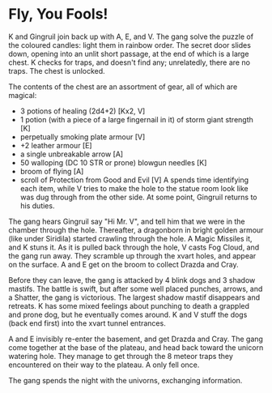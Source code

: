 # Fly, You Fools!

K and Gingruil join back up with A, E, and V.
The gang solve the puzzle of the coloured candles: light them in rainbow order.
The secret door slides down, opening into an unlit short passage, at the end of which is a large chest.
K checks for traps, and doesn't find any; unrelatedly, there are no traps.
The chest is unlocked.

The contents of the chest are an assortment of gear, all of which are magical:
- 3 potions of healing (2d4+2) [Kx2, V]
- 1 potion (with a piece of a large fingernail in it) of storm giant strength [K]
- perpetually smoking plate armour [V]
- +2 leather armour [E]
- a single unbreakable arrow [A]
- 50 walloping (DC 10 STR or prone) blowgun needles [K]
- broom of flying [A]
- scroll of Protection from Good and Evil [V]
A spends time identifying each item, while V tries to make the hole to the statue room 
look like was dug through from the other side.
At some point, Gingruil returns to his duties.

The gang hears Gingruil say "Hi Mr. V", and tell him that we were in the chamber through the hole.
Thereafter, a dragonborn in bright golden armour (like under Siridila)
started crawling through the hole.
A Magic Missiles it, and K stuns it.
As it is pulled back through the hole,
V casts Fog Cloud, and the gang run away.
They scramble up through the xvart holes, and appear on the surface.
A and E get on the broom to collect Drazda and Cray.

Before they can leave, the gang is attacked by 4 blink dogs and 3 shadow mastifs.
The battle is swift, but after some well placed punches, arrows, and a Shatter,
the gang is victorious.
The largest shadow mastif disappears and retreats.
K has some mixed feelings about punching to death a grappled and prone dog,
but he eventually comes around.
K and V stuff the dogs (back end first) into the xvart tunnel entrances.

A and E invisibly re-enter the basement, and get Drazda and Cray.
The gang come together at the base of the plateau,
and head back toward the unicorn watering hole.
They manage to get through the 8 meteor traps they encountered on their way to the plateau.
A only fell once.

The gang spends the night with the univorns, exchanging information.
